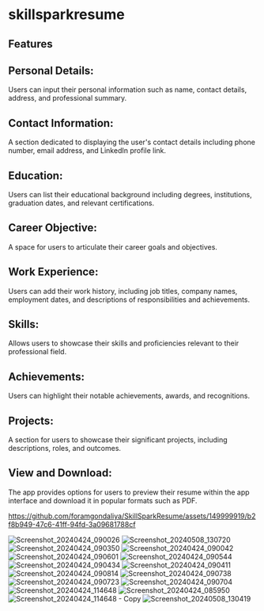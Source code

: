 # skillsparkresume

## Features

## Personal Details: 
Users can input their personal information such as name, contact details, address, and 
professional summary.

## Contact Information: 
A section dedicated to displaying the user's contact details including phone number, 
email address, and LinkedIn profile link.

## Education: 
Users can list their educational background including degrees, institutions, graduation
dates, and relevant certifications.

## Career Objective: 
A space for users to articulate their career goals and objectives.

## Work Experience: 
Users can add their work history, including job titles, company names, employment dates,
and descriptions of responsibilities and achievements.

## Skills: 
Allows users to showcase their skills and proficiencies relevant to their professional 
field.

## Achievements: 
Users can highlight their notable achievements, awards, and recognitions.

## Projects: 
A section for users to showcase their significant projects, including descriptions, 
roles, and outcomes.

## View and Download: 
The app provides options for users to preview their resume within the app interface and download it in popular formats such as PDF.



https://github.com/foramgondaliya/SkillSparkResume/assets/149999919/b2f8b949-47c6-41ff-94fd-3a09681788cf


![Screenshot_20240424_090026](https://github.com/foramgondaliya/SkillSparkResume/assets/149999919/d317f64c-42ee-486e-af9c-b71b44532862)
![Screenshot_20240508_130720](https://github.com/foramgondaliya/SkillSparkResume/assets/149999919/195cec46-d62b-4686-b0f0-8e48432aa430)
![Screenshot_20240424_090350](https://github.com/foramgondaliya/SkillSparkResume/assets/149999919/00134868-2fcd-416a-8ab0-93e786cc1148)
![Screenshot_20240424_090042](https://github.com/foramgondaliya/SkillSparkResume/assets/149999919/af9301c7-7dfb-407c-871b-1009d727661c)
![Screenshot_20240424_090601](https://github.com/foramgondaliya/SkillSparkResume/assets/149999919/6b724ed7-8d84-43f0-b866-d81d99cb4c2f)
![Screenshot_20240424_090544](https://github.com/foramgondaliya/SkillSparkResume/assets/149999919/73e3e314-e412-4f5b-a208-e2a71d92517c)
![Screenshot_20240424_090434](https://github.com/foramgondaliya/SkillSparkResume/assets/149999919/63ea367f-f9c7-4b62-b6cd-d47882c1dbea)
![Screenshot_20240424_090411](https://github.com/foramgondaliya/SkillSparkResume/assets/149999919/012636f8-be49-4036-a43a-7c94821c2425)
![Screenshot_20240424_090814](https://github.com/foramgondaliya/SkillSparkResume/assets/149999919/f751b5ce-72c4-426c-98b4-a6c8ae27caf0)
![Screenshot_20240424_090738](https://github.com/foramgondaliya/SkillSparkResume/assets/149999919/d4e3b7c4-d814-485c-8319-f240cb605181)
![Screenshot_20240424_090723](https://github.com/foramgondaliya/SkillSparkResume/assets/149999919/5950413f-dd10-4028-b7ad-68ca142b047c)
![Screenshot_20240424_090704](https://github.com/foramgondaliya/SkillSparkResume/assets/149999919/6456e59a-3e6b-47db-bc6c-d957bee156cb)
![Screenshot_20240424_114648](https://github.com/foramgondaliya/SkillSparkResume/assets/149999919/24feba9a-3081-411b-972d-b55c7b167bcc)
![Screenshot_20240424_085950](https://github.com/foramgondaliya/SkillSparkResume/assets/149999919/dc1ff053-1c11-488a-a3d8-91af44bc07d1)
![Screenshot_20240424_114648 - Copy](https://github.com/foramgondaliya/SkillSparkResume/assets/149999919/843d8e0d-6292-4f9e-b82d-386b975b4c50)
![Screenshot_20240508_130419](https://github.com/foramgondaliya/SkillSparkResume/assets/149999919/7a907f97-ee56-4f4b-a643-907551b89fc3)



